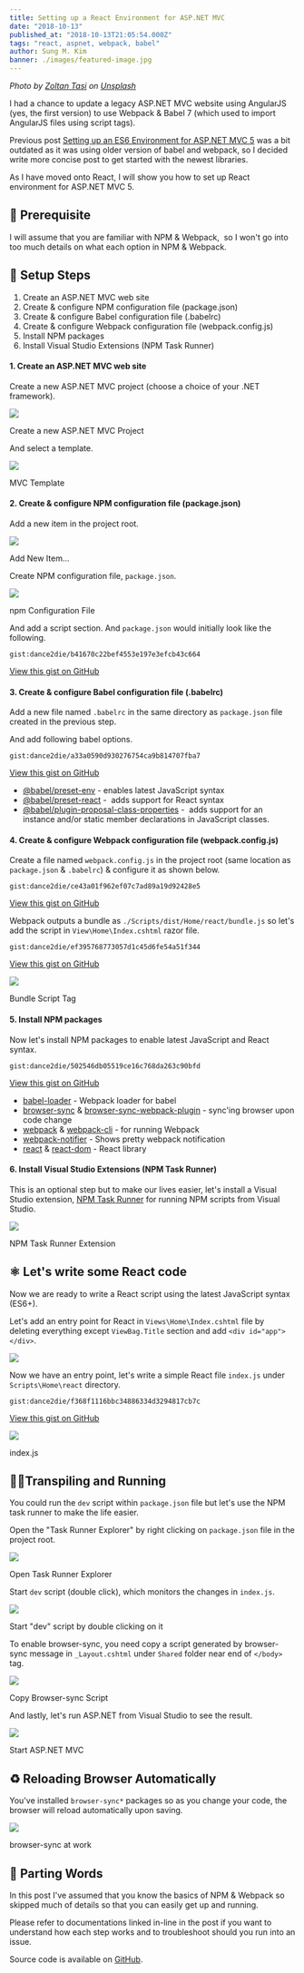 ```yaml
---
title: Setting up a React Environment for ASP.NET MVC
date: "2018-10-13"
published_at: "2018-10-13T21:05:54.000Z"
tags: "react, aspnet, webpack, babel"
author: Sung M. Kim
banner: ./images/featured-image.jpg
---
```


_Photo by [Zoltan Tasi](https://unsplash.com/photos/6vEqcR8Icbs?utm_source=unsplash&utm_medium=referral&utm_content=creditCopyText) on [Unsplash](https://unsplash.com/search/photos/atom?utm_source=unsplash&utm_medium=referral&utm_content=creditCopyText)_

I had a chance to update a legacy ASP.NET MVC website using AngularJS (yes, the first version) to use Webpack & Babel 7 (which used to import AngularJS files using script tags).

Previous post [Setting up an ES6 Environment for ASP.NET MVC 5](https://sung.codes/blog/2017/05/22/setting-es6-environment-asp-net-mvc-5/) was a bit outdated as it was using older version of babel and webpack, so I decided write more concise post to get started with the newest libraries.

As I have moved onto React, I will show you how to set up React environment for ASP.NET MVC 5.

## 🧐 Prerequisite

I will assume that you are familiar with NPM & Webpack, 
so I won't go into too much details on what each option in NPM & Webpack.

## 👣 Setup Steps

1. Create an ASP.NET MVC web site
2. Create & configure NPM configuration file (package.json)
3. Create & configure Babel configuration file (.babelrc)
4. Create & configure Webpack configuration file (webpack.config.js)
5. Install NPM packages
6. Install Visual Studio Extensions (NPM Task Runner)

#### 1\. Create an ASP.NET MVC web site

Create a new ASP.NET MVC project (choose a choice of your .NET framework).

![](./images/1.1-create-a-new-project.jpg)

<figcaption>Create a new ASP.NET MVC Project</figcaption>

And select a template.

![](./images/1.2-select-template.jpg)

<figcaption>MVC Template</figcaption>

#### 2\. Create & configure NPM configuration file (package.json)

Add a new item in the project root.

![](./images/2.1-create-a-new-item.jpg)

<figcaption>Add New Item...</figcaption>

Create NPM configuration file, `package.json`.

![](./images/2.2-add-package.json_.jpg)

<figcaption>npm Configuration File</figcaption>

And add a script section. And `package.json` would initially look like the following.

`gist:dance2die/b41670c22bef4553e197e3efcb43c664`

<a href="https://gist.github.com/dance2die/b41670c22bef4553e197e3efcb43c664">View this gist on GitHub</a>

#### 3\. Create & configure Babel configuration file (.babelrc)

Add a new file named `.babelrc` in the same directory as `package.json` file created in the previous step.

And add following babel options.

`gist:dance2die/a33a0590d930276754ca9b814707fba7`

<a href="https://gist.github.com/dance2die/a33a0590d930276754ca9b814707fba7">View this gist on GitHub</a>

- [@babel/preset-env](https://babeljs.io/docs/en/babel-preset-env) - enables latest JavaScript syntax
- [@babel/preset-react](https://babeljs.io/docs/en/next/babel-preset-react) -  adds support for React syntax
- [@babel/plugin-proposal-class-properties](https://babeljs.io/docs/en/next/babel-plugin-proposal-class-properties.html) -  adds support for an instance and/or static member declarations in JavaScript classes.

#### 4\. Create & configure Webpack configuration file (webpack.config.js)

Create a file named `webpack.config.js` in the project root (same location as `package.json` & `.babelrc`) & configure it as shown below.

`gist:dance2die/ce43a01f962ef07c7ad89a19d92428e5`

<a href="https://gist.github.com/dance2die/ce43a01f962ef07c7ad89a19d92428e5">View this gist on GitHub</a>

Webpack outputs a bundle as `./Scripts/dist/Home/react/bundle.js` so let's add the script in `View\Home\Index.cshtml` razor file.

`gist:dance2die/ef395768773057d1c45d6fe54a51f344`

<a href="https://gist.github.com/dance2die/ef395768773057d1c45d6fe54a51f344">View this gist on GitHub</a>

![](./images/4.1-add-bundle.js.png)

<figcaption>Bundle Script Tag</figcaption>

#### 5\. Install NPM packages

Now let's install NPM packages to enable latest JavaScript and React syntax.

`gist:dance2die/502546db05519ce16c768da263c90bfd`

<a href="https://gist.github.com/dance2die/502546db05519ce16c768da263c90bfd">View this gist on GitHub</a>

- [babel-loader](https://www.npmjs.com/package/babel-loader) - Webpack loader for babel
- [browser-sync](https://browsersync.io/) & [browser-sync-webpack-plugin](https://www.npmjs.com/package/browser-sync-webpack-plugin) - sync'ing browser upon code change
- [webpack](https://www.npmjs.com/package/webpack) & [webpack-cli](https://www.npmjs.com/package/webpack-cli) - for running Webpack
- [webpack-notifier](https://www.npmjs.com/package/webpack-notifier) - Shows pretty webpack notification
- [react](https://www.npmjs.com/package/react) & [react-dom](https://www.npmjs.com/package/react-dom) - React library

#### 6\. Install Visual Studio Extensions (NPM Task Runner)

This is an optional step but to make our lives easier, let's install a Visual Studio extension, [NPM Task Runner](https://marketplace.visualstudio.com/items?itemName=MadsKristensen.NPMTaskRunner) for running NPM scripts from Visual Studio.

![](./images/6.1-NPM-Task-Runner.png)

<figcaption>NPM Task Runner Extension</figcaption>

## ⚛ Let's write some React code

Now we are ready to write a React script using the latest JavaScript syntax (ES6+).

Let's add an entry point for React in `Views\Home\Index.cshtml` file by  deleting everything except `ViewBag.Title` section and add `<div id="app"></div>`.

![](./images/React-1-Add-entry-point.gif)

Now we have an entry point, let's write a simple React file `index.js` under `Scripts\Home\react` directory.

`gist:dance2die/f368f1116bbc34886334d3294817cb7c`

<a href="https://gist.github.com/dance2die/f368f1116bbc34886334d3294817cb7c">View this gist on GitHub</a>

![](./images/React-2-index.js.png)

<figcaption>index.js</figcaption>

## 🏃‍♀️Transpiling and Running

You could run the `dev` script within `package.json` file but let's use the NPM task runner to make the life easier.

Open the "Task Runner Explorer" by right clicking on `package.json` file in the project root.

![](./images/Run-1-Task-Runner-Explorer.png)

<figcaption>Open Task Runner Explorer</figcaption>

Start `dev` script (double click), which monitors the changes in `index.js`.

![](./images/Run-2-npm-script.gif)

<figcaption>Start "dev" script by double clicking on it</figcaption>

To enable browser-sync, you need copy a script generated by browser-sync message in `_Layout.cshtml` under `Shared` folder near end of `</body>` tag.

![](./images/Run-4-Browser-Sync-Script-from-Task-Runner-Explorer.png)

<figcaption>Copy Browser-sync Script</figcaption>

And lastly, let's run ASP.NET from Visual Studio to see the result.

![](./images/Run-3-Start-asp.net_.gif)

<figcaption>Start ASP.NET MVC</figcaption>

## ♻ Reloading Browser Automatically

You've installed `browser-sync*` packages so as you change your code, the browser will reload automatically upon saving.

![](./images/Browser-Sync-1-Change-script.gif)

browser-sync at work

## 👋 Parting Words

In this post I've assumed that you know the basics of NPM & Webpack so skipped much of details so that you can easily get up and running.

Please refer to documentations linked in-line in the post if you want to understand how each step works and to troubleshoot should you run into an issue.

Source code is available on [GitHub](https://github.com/dance2die/blog.AspNetReact).
